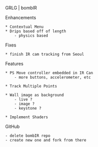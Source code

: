 
GRLG | bombIR


Enhancements

	* Contextual Menu
	* Drips based off of length
		- physics based 
	

Fixes

	* finish IR cam tracking from Seoul
		


Features

	* PS Move controller embedded in IR Can
		- more buttons, accelerometer, etc	

	* Track Multiple Points

	* Wall image as background
		- live ?
		- image ?
		- keystone ?

	* Implement Shaders


GitHub

	- delete bombIR repo
	- create new one and fork from there